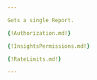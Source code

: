 ```yaml
---

Gets a single Report.

{!Authorization.md!}

{!InsightsPermissions.md!}

{!RateLimits.md!}

---
```

